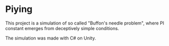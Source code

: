 # Piying

This project is a simulation of so called "Buffon's needle problem", where PI constant emerges from deceptively simple conditions.

The simulation was made with C# on Unity.
